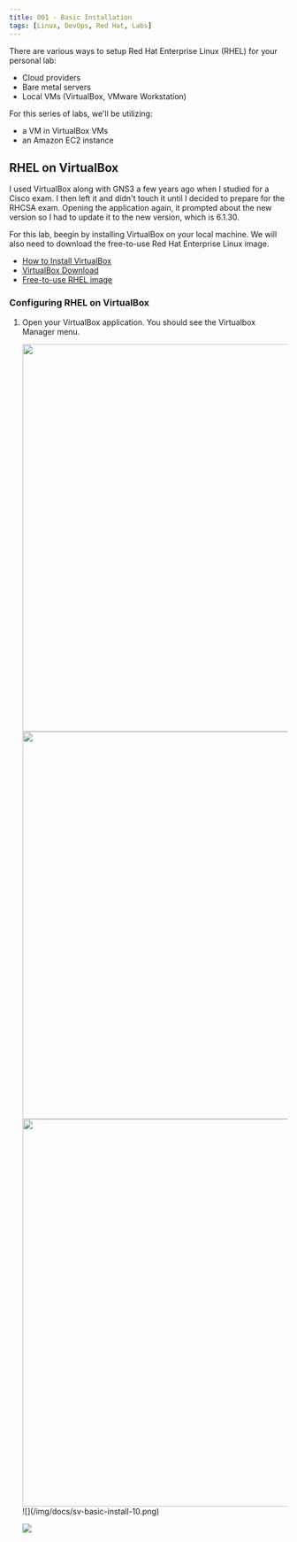 ```yaml
---
title: 001 - Basic Installation
tags: [Linux, DevOps, Red Hat, Labs]
---
```




There are various ways to setup Red Hat Enterprise Linux (RHEL) for your personal lab:

- Cloud providers
- Bare metal servers
- Local VMs (VirtualBox, VMware Workstation)

For this series of labs, we'll be utilizing:

- a VM in VirtualBox VMs
- an Amazon EC2 instance


## RHEL on VirtualBox

I used VirtualBox along with GNS3 a few years ago when I studied for a Cisco exam. I then left it and didn't touch it until I decided to prepare for the RHCSA exam. Opening the application again, it prompted about the new version so I had to update it to the new version, which is 6.1.30. 

For this lab, beegin by installing VirtualBox on your local machine. We will also need to download the free-to-use Red Hat Enterprise Linux image. 

- [How to Install VirtualBox](https://www.wikihow.com/Install-VirtualBox)
- [VirtualBox Download](https://www.virtualbox.org/wiki/Downloads)
- [Free-to-use RHEL image](https://developers.redhat.com/products/rhel/download)

### Configuring RHEL on VirtualBox

 
1. Open your VirtualBox application. You should see the Virtualbox Manager menu.

    <div style={{textAlign: 'center'}}>
    <img width="700" src="/img/docs/sv-basic-install-10.png" />
    </div>

    <div class="img-center"> 
    <img width="700" src="/img/docs/sv-basic-install-10.png" />
    </div>

    <div class="text--center">
    <img width="700" src="/img/docs/sv-basic-install-10.png" />
    </div>

    <div style={{textAlign: 'center'}}>
    ![](/img/docs/sv-basic-install-10.png)
    </div>

    <div class="img-center"> 
    
    ![](/img/docs/sv-basic-install-10.png) 
    
    </div>


<!-- 
2. To add an image, click **New**. It will prompt you to enter a name for your VM. The distro is also detected, but you can change it. Click **Next**.

<p align=center>
<img width=500 src="../Images/vbox-setup2.png">
</p>

3. Next, setup the specifications of your VM. You can simply use the defaults and click **Next > Create > Next**.

<p align=center>
<img width=500 src="../Images/vbox-setup3.png">
</p>
<p align=center>
<img width=500 src="../Images/vbox-setu4.png">
</p>
<p align=center>
<img width=500 src="../Images/vbox-setup5.png">
</p>

4. For the virtual hard disk, we can set it to 20GB since the images would normally need more than 12 GB. Click **Create** and the window will close. Select the VM and click **Settings**.

<p align=center>
<img width=500 src="../Images/vbox-setup6.png">
</p>


5. Select **Storage > Empty** then click the CD icon beside the **Optical Drive** dropdown bar. The RHEL ISO file should appear here. If not, click **Choose/Create a Virtual Optical Disk** and select the RHEL ISO file. Click **OK**.

<p align=center>
<img width=500 src="../Images/vbox-setup8.png">
</p>

6. Double-click the VM to start it. You should now be see the installation page. Select the **Install** option. This will take a few minutes.

<p align=center>
<img width=500 src="../Images/vbox-install.png">
</p>

6. Next step is to set the language and other system configuration.

<p align=center>
<img width=500 src="../Images/vboxinstall2.png">
</p>
<p align=center>
<img width=500 src="../Images/vboxinstall3.png">
</p>

7. The **Time & Date** can also be set in this menu.

<p align=center>
<img width=500 src="../Images/vboxinstall5.png">
</p>

8. Similarly, the **Network and Hostname** can also be modified. After changing the hostname at the bottom, click **Apply**.
Enable the Ethernet card by toggling **On**. The NIC should auto-populate with the IP, DNS Route, and DNS.

<p align=center>
<img width=500 src="../Images/vboxinstall4.png">
</p>

9. Confirm the **Installation Destination**. We'll set up a second machine in the next Lab and set up custom partitioning. For this one, just click **Done**.

<p align=center>
<img width=500 src="../Images/vboxinstall6.png">
</p>


10. Set the **Root Password**.

<p align=center>
<img width=500 src="../Images/vboxinstall7.png">
</p>

11. Create a user through **User Creation**.

<p align=center>
<img width=500 src="../Images/vboxinstall8.png">
</p>
<p align=center>
<img width=500 src="../Images/vboxinstall9.png">
</p>

11. Finally, click **Begin Installation**. This will take a while. After this is done, **Reboot system**.

<p align=center>
<img width=500 src="../Images/vboxinstall10.png">
</p>
<p align=center>
<img width=500 src="../Images/vboxinstall1.png">
</p>


12. After VM is rebooted, you may be prompted to accept the licensing. Afterwards, click **Finish configuration**.

<p align=center>
<img width=500 src="../Images/vboxinstall12.png">
</p>

13. You will then be brought to the sign-in page. Login using **root**. You will be prompted to select a language and a few more settings before you're able to **Start using Red Hat Enterprise Linux**.

<p align=center>
<img width=500 src="../Images/vboxinstall13.png">
</p>
<p align=center>
<img width=500 src="../Images/vboxinstall144.png">
</p>
<p align=center>
<img width=500 src="../Images/vboxinstall15.png">
</p>

14. As a final step, make sure to remove the ISO file for now. If the ISO file is still loaded and system is rebooted, you will be prompted to go through the entire boot process again.

<p align=center>
<img width=500 src="../Images/vbox-complete.png">
</p>

More details about it here: [Oracle VM make me install Ubuntu every time I restart the virtual machine [closed]](https://stackoverflow.com/questions/60582106/oracle-vm-make-me-install-ubuntu-every-time-i-restart-the-virtual-machine)

</details>


## RHEL on the cloud

As another option, you can also run Linux boxes on the cloud. This is also my preferred method since it doesn't consume resources from my laptop and instead uses the resources from the cloud provider.

<details><summary> To know how to configure EC2, read more </summary>
<br>

Note that you may need to setup the **VPC** and all of its associated comoponents as well. This is useful for the succeeding labs in this series where we'll launch two or more machines that needs to talk to each other.

Setting up VPC will let you set up your own mini-private network where you will put all your instances.

To set up a Virtual Private Cloud (VPC), you can check out the following resources. VPC is like your own personoal network where you can set up VLANs (in this case, they are similar to **Subnets launched on different Availability Zones**).

- [Get started with Amazon VPC](https://docs.aws.amazon.com/vpc/latest/userguide/vpc-getting-started.html)
- [Tutorial: Creating a VPC with Public and Private Subnets for Your Compute Environments](https://docs.aws.amazon.com/batch/latest/userguide/create-public-private-vpc.html)
- [Create an IPv4-enabled VPC and subnets using the AWS CLI](https://docs.aws.amazon.com/vpc/latest/userguide/vpc-subnets-commands-example.html)
- [How to Create AWS VPC in 10 steps, less than 10 min](https://varunmanik1.medium.com/how-to-create-aws-vpc-in-10-steps-less-than-5-min-a49ac12064aa)
- [AWS VPC Beginner to Pro - Virtual Private Cloud Tutorial](https://www.youtube.com/watch?v=g2JOHLHh4rI)

We can simply follow the official AWS documentation to launch our EC2 instance but I've also added some resources as well. Note that the AWS console updates from time to time and you may find some difference in the features in your console, but they're still there. 

- [Set up to use Amazon EC2](https://docs.aws.amazon.com/AWSEC2/latest/UserGuide/get-set-up-for-amazon-ec2.html)
- [How to Create a Red Hat Enterprise Linux EC2 Instance in Five Minutes](https://www.youtube.com/watch?v=7oZPy3ozFno)
- [Set Up AWS EC2 Instance: RedHat Enterprise Linux 8 (RHEL 8)](https://dzone.com/articles/set-up-aws-ec2-instance-redhat-enterprise-linux-8)

If you don't want to go through all the hassle of following lot of steps in setting up the VPC and instances (it can get too complicated easily), you can opt for **Cloudformation** templates which are easy-to-use and **can be launched in less than 5 minutes**. 

These are templates where the components are *declaratively* defined, you just need to launch it and Cloudformation takes care of the provisioning.

- [AWS CloudFormation VPC template](https://docs.aws.amazon.com/codebuild/latest/userguide/cloudformation-vpc-template.html)
- [AWS CloudFormation: Create a VPC with EC2 Instance](https://aws.plainenglish.io/aws-cloudformation-create-a-vpc-with-ec2-instance-34e27d59a842)
- [awslabs/aws-cloudformation-templates](https://github.com/awslabs/aws-cloudformation-templates/blob/master/aws/services/VPC/VPC_EC2_Instance_With_Multiple_Static_IPAddresses.yaml)
- [Creating EC2 instance in AWS with CloudFormation](https://octopus.com/blog/aws-cloudformation-ec2-examples)
- [aws-vpc-cloud-formation/base-vpc-example-improved.template.yml](https://github.com/kennyk65/aws-vpc-cloud-formation/blob/master/base-vpc-example-improved.template.yml)

</details>


## A few reminders

Here are some few quick reminders when setting up EC2 instances in the cloud.

- Utilize the free tier offering when you first sign-up for an AWS account.
- The free tier provides *selected free resources* for a year, which is more than enough for these series of labs.
- You will be billed based on the resources you spin up and consume.
- Note that Cloudformation is **free** but the resources that Cloudformation will provision is not free.
- For EC2 instances launched through the EC2 menu, you can simply delete them there.
- However, resources provisioned through Cloudformation can't be simply deleted through their menus. You would need to [delete the stack](https://docs.aws.amazon.com/AWSCloudFormation/latest/UserGuide/cfn-console-delete-stack.html).
- Lastly, I prefer AWS since I've saved up lots of credits by attending AWS events, which I suggest you attend as well. There are tons of activities on those events and of course, the free credits when you answer their survey.
- If you prefer to **use virtual machines on Microsoft Azure**, you can check this [link](https://docs.microsoft.com/en-us/azure/virtual-machines/windows/quick-create-portal)..
- If you prefer to **use VM instances on Google Cloud Platform**, you can check this [link](https://cloud.google.com/compute/docs/instances/create-start-instance).


As always, happy learning! 😀
 -->
